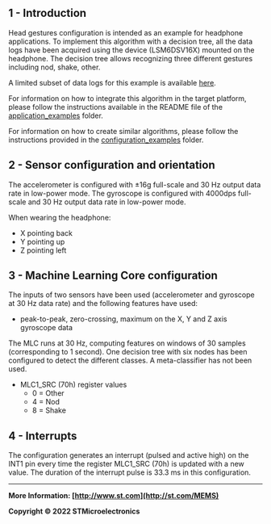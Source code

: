 ## 1 - Introduction

Head gestures configuration is intended as an example for headphone applications.
To implement this algorithm with a decision tree, all the data logs have been acquired using the device (LSM6DSV16X) mounted on the headphone.
The decision tree allows recognizing three different gestures including nod, shake, other. 


A limited subset of data logs for this example is available [here](./datalogs/).

For information on how to integrate this algorithm in the target platform, please follow the instructions available in the README file of the [application_examples]( https://github.com/STMicroelectronics/STMems_Machine_Learning_Core/tree/master/application_examples ) folder. 

For information on how to create similar algorithms, please follow the instructions provided in the [configuration_examples]( https://github.com/STMicroelectronics/STMems_Machine_Learning_Core/tree/master/configuration_examples ) folder. 


## 2 - Sensor configuration and orientation

The accelerometer is configured with ±16g full-scale and 30 Hz output data rate in low-power mode. 
The gyroscope is configured with 4000dps full-scale and 30 Hz output data rate in low-power mode. 

When wearing the headphone:

- X pointing back
- Y pointing up 
- Z pointing left


## 3 - Machine Learning Core configuration


The inputs of two sensors have been used (accelerometer and gyroscope at 30 Hz data rate) and the following features have used: 
- peak-to-peak, zero-crossing, maximum on the X, Y and Z axis gyroscope data

The MLC runs at 30 Hz, computing features on windows of 30 samples (corresponding to 1 second).
One decision tree with six nodes has been configured to detect the different classes.
A meta-classifier has not been used.  

- MLC1_SRC (70h) register values
  - 0 = Other
  - 4 = Nod
  - 8 = Shake





## 4 - Interrupts

The configuration generates an interrupt (pulsed and active high) on the INT1 pin every time the register MLC1_SRC (70h) is updated with a new value. The duration of the interrupt pulse is 33.3 ms in this configuration.

------

**More Information: [http://www.st.com](http://st.com/MEMS)**

**Copyright © 2022 STMicroelectronics**
